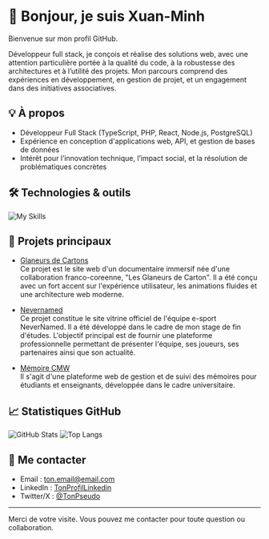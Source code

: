 # 👋 Bonjour, je suis Xuan-Minh

Bienvenue sur mon profil GitHub.

Développeur full stack, je conçois et réalise des solutions web, avec une attention particulière portée à la qualité du code, à la robustesse des architectures et à l’utilité des projets. Mon parcours comprend des expériences en développement, en gestion de projet, et un engagement dans des initiatives associatives.

## 💡 À propos

- Développeur Full Stack (TypeScript, PHP, React, Node.js, PostgreSQL)
- Expérience en conception d'applications web, API, et gestion de bases de données
- Intérêt pour l’innovation technique, l’impact social, et la résolution de problématiques concrètes

## 🛠️ Technologies & outils

![My Skills](https://skillicons.dev/icons?i=ts,php,react,nodejs,postgresql,git,linux,docker&theme=light)

## 🚀 Projets principaux

- [Glaneurs de Cartons](https://github.com/Xuan-Minh/Glaneurs-de-Cartons)  
  Ce projet est le site web d'un documentaire immersif née d'une collaboration franco-coreenne, "Les Glaneurs de Carton". Il a été conçu avec un fort accent sur l'expérience utilisateur, les animations fluides et une architecture web moderne.

- [Nevernamed](https://nevernamed.fr)  
  Ce projet constitue le site vitrine officiel de l'équipe e-sport NeverNamed. Il a été développé dans le cadre de mon stage de fin d'études. L'objectif principal est de fournir une plateforme professionnelle permettant de présenter l'équipe, ses joueurs, ses partenaires ainsi que son actualité.

- [Mémoire CMW](https://github.com/Xuan-Minh/memoire-cmw)  
  Il s'agit d'une plateforme web de gestion et de suivi des mémoires pour étudiants et enseignants, développée dans le cadre universitaire.

## 📈 Statistiques GitHub

![GitHub Stats](https://github-readme-stats.vercel.app/api?username=Xuan-Minh&show_icons=true&theme=github_dark)
![Top Langs](https://github-readme-stats.vercel.app/api/top-langs/?username=Xuan-Minh&layout=compact&theme=github_dark)

## 🤝 Me contacter

- Email : [ton.email@email.com](mailto:ton.email@email.com)
- LinkedIn : [TonProfilLinkedin](https://linkedin.com/in/tonprofil)
- Twitter/X : [@TonPseudo](https://twitter.com/TonPseudo)

---

Merci de votre visite. Vous pouvez me contacter pour toute question ou collaboration.